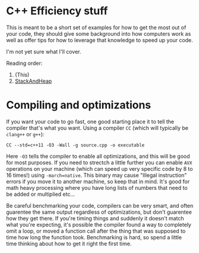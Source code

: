 # C++ Efficiency stuff

This is meant to be a short set of examples for how to get the most out of your code, they should give some background into how computers work as well as offer tips for how to leverage that knowledge to speed up your code.

I'm not yet sure what I'll cover.

Reading order:

1. (This)
2. [StackAndHeap](https://github.com/Renmusxd/CppIntro/tree/master/StackAndHeap)

# Compiling and optimizations

If you want your code to go fast, one good starting place it to tell the compiler that's what you want. Using a compiler `CC` (which will typically be `clang++` or `g++`):

`CC --std=c++11 -O3 -Wall -g source.cpp -o executable`

Here `-O3` tells the compiler to enable all optimizations, and this will be good for most purposes. If you need to strectch a little further you can enable `AVX` operations on your machine (which can speed up very specific code by 8 to 16 times!) using `-march=native`. This binary may cause "Illegal instruction" errors if you move it to another machine, so keep that in mind. It's good for math heavy processing where you have long lists of numbers that need to be added or multiplied etc...

Be careful benchmarking your code, compilers can be very smart, and often guarentee the same output regardless of optimizations, but don't guarentee how they get there. If you're timing things and suddenly it doesn't match what you're expecting, it's possible the compiler found a way to completely omit a loop, or moved a function call after the thing that was supposed to time how long the function took. Benchmarking is hard, so spend a little time thinking about how to get it right the first time.
